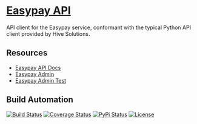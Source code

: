 # [Easypay API](http://easypay-api.hive.pt)

API client for the Easypay service, conformant with the typical Python API client provided by Hive Solutions.

## Resources

- [Easypay API Docs](https://docs.easypay.pt/)
- [Easypay Admin](https://id.easypay.pt/)
- [Easypay Admin Test](https://id.test.easypay.pt/)

## Build Automation

[![Build Status](https://github.com/hivesolutions/easypay-api/workflows/Main%20Workflow/badge.svg)](https://github.com/hivesolutions/easypay-api/actions)
[![Coverage Status](https://coveralls.io/repos/hivesolutions/easypay-api/badge.svg?branch=master)](https://coveralls.io/r/hivesolutions/easypay-api?branch=master)
[![PyPi Status](https://img.shields.io/pypi/v/easypay-api.svg)](https://pypi.python.org/pypi/easypay-api)
[![License](https://img.shields.io/badge/license-Apache%202.0-blue.svg)](https://www.apache.org/licenses/)
